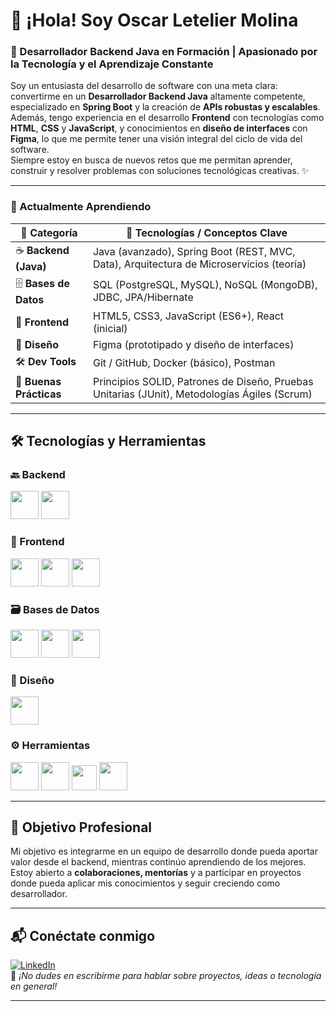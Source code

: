 # 👋 ¡Hola! Soy Oscar Letelier Molina

### 🚀 Desarrollador Backend Java en Formación | Apasionado por la Tecnología y el Aprendizaje Constante

Soy un entusiasta del desarrollo de software con una meta clara: convertirme en un **Desarrollador Backend Java** altamente competente, especializado en **Spring Boot** y la creación de **APIs robustas y escalables**.  
Además, tengo experiencia en el desarrollo **Frontend** con tecnologías como **HTML**, **CSS** y **JavaScript**, y conocimientos en **diseño de interfaces** con **Figma**, lo que me permite tener una visión integral del ciclo de vida del software.  
Siempre estoy en busca de nuevos retos que me permitan aprender, construir y resolver problemas con soluciones tecnológicas creativas. ✨

---

### 🌱 Actualmente Aprendiendo

| 🧠 **Categoría**        | 🚀 **Tecnologías / Conceptos Clave**                                                                 |
|------------------------|-------------------------------------------------------------------------------------------------------|
| ☕ **Backend (Java)**   | Java (avanzado), Spring Boot (REST, MVC, Data), Arquitectura de Microservicios (teoría)             |
| 🗄️ **Bases de Datos**   | SQL (PostgreSQL, MySQL), NoSQL (MongoDB), JDBC, JPA/Hibernate                                         |
| 🎨 **Frontend**         | HTML5, CSS3, JavaScript (ES6+), React (inicial)                                                      |
| 🧩 **Diseño**           | Figma (prototipado y diseño de interfaces)                                                           |
| 🛠️ **Dev Tools**        | Git / GitHub, Docker (básico), Postman                                                               |
| 📏 **Buenas Prácticas** | Principios SOLID, Patrones de Diseño, Pruebas Unitarias (JUnit), Metodologías Ágiles (Scrum)         |


---

## 🛠️ Tecnologías y Herramientas

<p align="left">

### 🔙 Backend  
<a href="https://www.java.com" target="_blank"><img src="https://cdn.jsdelivr.net/gh/devicons/devicon/icons/java/java-original-wordmark.svg" width="45" /></a>
<a href="https://spring.io/projects/spring-boot" target="_blank"><img src="https://cdn.jsdelivr.net/gh/devicons/devicon/icons/spring/spring-original-wordmark.svg" width="45" /></a>

### 🎨 Frontend  
<a href="https://developer.mozilla.org/en-US/docs/Web/HTML" target="_blank"><img src="https://cdn.jsdelivr.net/gh/devicons/devicon/icons/html5/html5-original-wordmark.svg" width="45" /></a>
<a href="https://developer.mozilla.org/en-US/docs/Web/CSS" target="_blank"><img src="https://cdn.jsdelivr.net/gh/devicons/devicon/icons/css3/css3-original-wordmark.svg" width="45" /></a>
<a href="https://developer.mozilla.org/en-US/docs/Web/JavaScript" target="_blank"><img src="https://cdn.jsdelivr.net/gh/devicons/devicon/icons/javascript/javascript-original.svg" width="45" /></a>

### 🗃️ Bases de Datos  
<a href="https://www.postgresql.org" target="_blank"><img src="https://cdn.jsdelivr.net/gh/devicons/devicon/icons/postgresql/postgresql-original-wordmark.svg" width="45" /></a>
<a href="https://www.mysql.com" target="_blank"><img src="https://cdn.jsdelivr.net/gh/devicons/devicon/icons/mysql/mysql-original-wordmark.svg" width="45" /></a>
<a href="https://www.mongodb.com" target="_blank"><img src="https://cdn.jsdelivr.net/gh/devicons/devicon/icons/mongodb/mongodb-original-wordmark.svg" width="45" /></a>

### 🧩 Diseño  
<a href="https://www.figma.com/" target="_blank"><img src="https://cdn.jsdelivr.net/gh/devicons/devicon/icons/figma/figma-original.svg" width="45" /></a>

### ⚙️ Herramientas  
<a href="https://git-scm.com" target="_blank"><img src="https://cdn.jsdelivr.net/gh/devicons/devicon/icons/git/git-original-wordmark.svg" width="45" /></a>
<a href="https://github.com/" target="_blank"><img src="https://cdn.jsdelivr.net/gh/devicons/devicon/icons/github/github-original.svg" width="45" /></a>
<a href="https://www.postman.com/" target="_blank"><img src="https://www.vectorlogo.zone/logos/getpostman/getpostman-icon.svg" width="40" /></a>
<a href="https://www.docker.com/" target="_blank"><img src="https://cdn.jsdelivr.net/gh/devicons/devicon/icons/docker/docker-original-wordmark.svg" width="45" /></a>

</p>

---

## 🎯 Objetivo Profesional

Mi objetivo es integrarme en un equipo de desarrollo donde pueda aportar valor desde el backend, mientras continúo aprendiendo de los mejores.  
Estoy abierto a **colaboraciones, mentorías** y a participar en proyectos donde pueda aplicar mis conocimientos y seguir creciendo como desarrollador.

---

## 📬 Conéctate conmigo

[![LinkedIn](https://img.shields.io/badge/LinkedIn-blue?style=for-the-badge&logo=linkedin&logoColor=white)](https://www.linkedin.com/in/oscar-letelier-molina-6a9216140/$0)  
📩 _¡No dudes en escribirme para hablar sobre proyectos, ideas o tecnología en general!_

---
